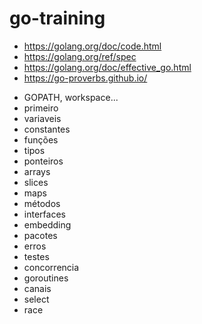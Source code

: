 # go-training

- https://golang.org/doc/code.html
- https://golang.org/ref/spec
- https://golang.org/doc/effective_go.html
- https://go-proverbs.github.io/

* GOPATH, workspace...
* primeiro
* variaveis
* constantes
* funções
* tipos
* ponteiros
* arrays
* slices
* maps
* métodos
* interfaces
* embedding
* pacotes
* erros
* testes
* concorrencia
* goroutines
* canais
* select
* race
